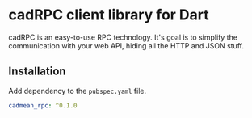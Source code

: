 # cadRPC client library for Dart

cadRPC is an easy-to-use RPC technology. It's goal is to simplify the communication with your web API, hiding all the HTTP and JSON stuff.

## Installation

Add dependency to the ```pubspec.yaml``` file.
```yaml
cadmean_rpc: ^0.1.0
```
